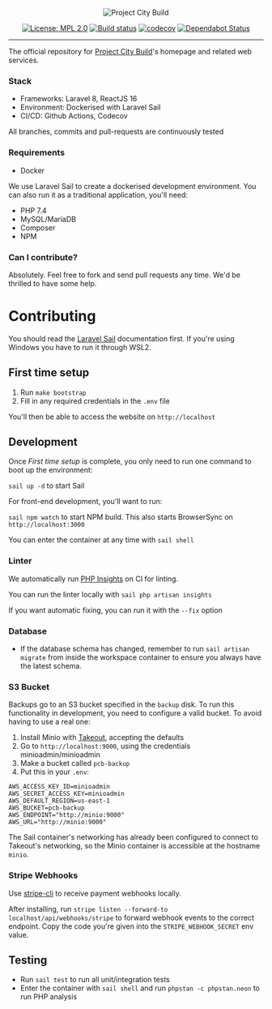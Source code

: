<p align="center">
    <img src="https://projectcitybuild.com/assets/images/logo.png" alt="Project City Build"/>
</p>

<p align="center">
    <a href="https://opensource.org/licenses/MPL-2.0"><img src="https://img.shields.io/badge/License-MPL%202.0-brightgreen.svg" alt="License: MPL 2.0"></a>
    <a href="https://github.com/projectcitybuild/web/actions?query=workflow%3A%22PHP+Test%22"><img src="https://github.com/projectcitybuild/web/workflows/PHP%20Test/badge.svg?branch=dev" alt="Build status"></a>
    <a href="https://codecov.io/gh/projectcitybuild/web/"><img src="https://codecov.io/gh/projectcitybuild/web/branch/master/graph/badge.svg" alt="codecov"></a>
    <a href="https://dependabot.com"><img src="https://api.dependabot.com/badges/status?host=github&repo=projectcitybuild/web" alt="Dependabot Status"></a>
</p>

---

The official repository for [Project City Build](https://projectcitybuild.com)'s homepage and related web services.

### Stack
* Frameworks: Laravel 8, ReactJS 16
* Environment: Dockerised with Laravel Sail
* CI/CD: Github Actions, Codecov

All branches, commits and pull-requests are continuously tested

### Requirements
* Docker

We use Laravel Sail to create a dockerised development environment. You can also run it as a traditional application, you'll need:

* PHP 7.4
* MySQL/MariaDB
* Composer
* NPM

### Can I contribute?
Absolutely. Feel free to fork and send pull requests any time. We'd be thrilled to have some help.

# Contributing

You should read the [Laravel Sail](https://laravel.com/docs/8.x/sail) documentation first. If you're using Windows you have to run it through WSL2.

## First time setup

1. Run `make bootstrap`
2. Fill in any required credentials in the `.env` file

You'll then be able to access the website on `http://localhost`

## Development
Once *First time setup* is complete, you only need to run one command to boot up the environment:

`sail up -d` to start Sail

For front-end development, you'll want to run:

`sail npm watch` to start NPM build. This also starts BrowserSync on `http://localhost:3000`

You can enter the container at any time with `sail shell`

### Linter

We automatically run [PHP Insights](https://phpinsights.com/) on CI for linting.

You can run the linter locally with `sail php artisan insights`

If you want automatic fixing, you can run it with the `--fix` option

### Database
* If the database schema has changed, remember to run `sail artisan migrate` from inside the workspace container to ensure you always have the latest schema.

### S3 Bucket
Backups go to an S3 bucket specified in the `backup` disk. To run this functionality in development, you need to configure a valid bucket. To avoid having to use a real one:

1. Install Minio with [Takeout](https://github.com/tighten/takeout), accepting the defaults
2. Go to `http://localhost:9000`, using the credentials minioadmin/minioadmin
3. Make a bucket called `pcb-backup`
4. Put this in your `.env`:

```dotenv
AWS_ACCESS_KEY_ID=minioadmin
AWS_SECRET_ACCESS_KEY=minioadmin
AWS_DEFAULT_REGION=us-east-1
AWS_BUCKET=pcb-backup
AWS_ENDPOINT="http://minio:9000"
AWS_URL="http://minio:9000"
```

The Sail container's networking has already been configured to connect to Takeout's networking, so the Minio container is accessible at the hostname `minio`.

### Stripe Webhooks
Use [stripe-cli](https://stripe.com/docs/stripe-cli) to receive payment webhooks locally.

After installing, run `stripe listen --forward-to localhost/api/webhooks/stripe` to forward webhook events to the correct endpoint. Copy the code you're given into the `STRIPE_WEBHOOK_SECRET` env value.

## Testing
* Run `sail test` to run all unit/integration tests
* Enter the container with `sail shell` and run `phpstan -c phpstan.neon` to run PHP analysis
